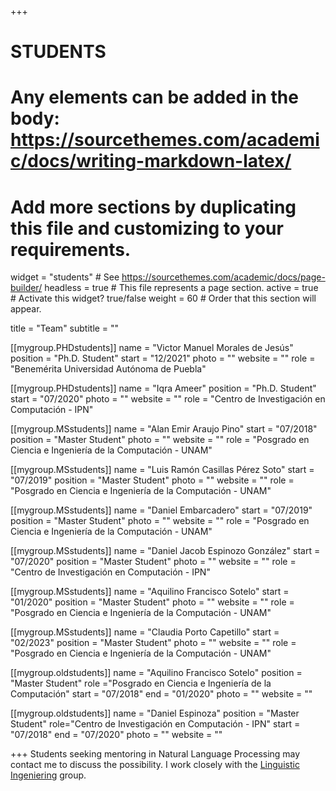 +++
# STUDENTS
# Any elements can be added in the body: https://sourcethemes.com/academic/docs/writing-markdown-latex/
# Add more sections by duplicating this file and customizing to your requirements.

widget = "students"  # See https://sourcethemes.com/academic/docs/page-builder/
headless = true  # This file represents a page section.
active = true  # Activate this widget? true/false
weight = 60  # Order that this section will appear.

title = "Team"
subtitle = ""

[[mygroup.PHDstudents]]
  name = "Victor Manuel Morales de Jesús"
  position = "Ph.D. Student"
  start = "12/2021"
  photo = ""
  website = ""
  role = "Benemérita Universidad Autónoma de Puebla"

[[mygroup.PHDstudents]]
  name = "Iqra Ameer"
  position = "Ph.D. Student"
  start = "07/2020"
  photo = ""
  website = ""
  role = "Centro de Investigación en Computación - IPN"

[[mygroup.MSstudents]]
  name = "Alan Emir Araujo Pino"
  start = "07/2018"
  position = "Master Student"
  photo = ""
  website = ""
  role = "Posgrado en Ciencia e Ingeniería de la Computación - UNAM"

[[mygroup.MSstudents]]
  name = "Luis Ramón Casillas Pérez Soto"
  start = "07/2019"
  position = "Master Student"
  photo = ""
  website = ""
  role = "Posgrado en Ciencia e Ingeniería de la Computación - UNAM"

[[mygroup.MSstudents]]
  name = "Daniel Embarcadero"
  start = "07/2019"
  position = "Master Student"
  photo = ""
  website = ""
  role = "Posgrado en Ciencia e Ingeniería de la Computación - UNAM"

[[mygroup.MSstudents]]
  name = "Daniel Jacob Espinozo González"
  start = "07/2020"
  position = "Master Student"
  photo = ""
  website = ""
  role = "Centro de Investigación en Computación - IPN"

[[mygroup.MSstudents]]
  name = "Aquilino Francisco Sotelo"
  start = "01/2020"
  position = "Master Student"
  photo = ""
  website = ""
  role = "Posgrado en Ciencia e Ingeniería de la Computación - UNAM"

[[mygroup.MSstudents]]
  name = "Claudia Porto Capetillo"
  start = "02/2023"
  position = "Master Student"
  photo = ""
  website = ""
  role = "Posgrado en Ciencia e Ingeniería de la Computación - UNAM"

[[mygroup.oldstudents]]
  name = "Aquilino Francisco Sotelo"
  position = "Master Student"
  role ="Posgrado en Ciencia e Ingeniería de la Computación"
  start = "07/2018"
  end = "01/2020"
  photo = ""
  website = ""

[[mygroup.oldstudents]]
  name = "Daniel Espinoza"
  position = "Master Student"
  role="Centro de Investigación en Computación - IPN"
  start = "07/2018"
  end = "07/2020"
  photo = ""
  website = ""

+++
Students seeking mentoring in Natural Language Processing may contact me to discuss the possibility. I work closely with the [Linguistic Ingeniering](http://grupos.iingen.unam.mx/iling/es-mx/Paginas/default.aspx) group.
